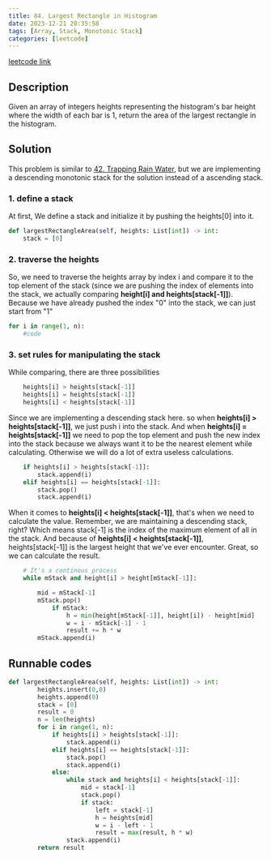 ```yaml
---
title: 84. Largest Rectangle in Histogram
date: 2023-12-21 20:35:58
tags: [Array, Stack, Monotonic Stack]
categories: [leetcode]
---
```

[leetcode link](https://leetcode.com/problems/largest-rectangle-in-histogram/description/)

## Description

Given an array of integers heights representing the histogram's bar height where the width of each bar is 1, return the area of the largest rectangle in the histogram.

## Solution

This problem is similar to [42. Trapping Rain Water](https://leetcode.com/problems/trapping-rain-water/), but we are implementing a descending monotonic stack for the solution instead of a ascending stack.

### 1. define a stack

At first, We define a stack and initialize it by pushing the heights[0] into it.

```python
def largestRectangleArea(self, heights: List[int]) -> int:
    stack = [0]
```

### 2. traverse the heights

So, we need to traverse the heights array by index i and compare it to the top element of the stack (since we are pushing the index of elements into the stack, we actually comparing **height[i] and heights[stack[-1]]**). Because we have already pushed the index "0" into the stack, we can just start from "1"

```python
for i in range(1, n):
    #code
```

### 3. set rules for manipulating the stack

While comparing, there are three possibilities

```python
    heights[i] > heights[stack[-1]]
    heights[i] = heights[stack[-1]]
    heights[i] < heights[stack[-1]]

```

Since we are implementing a descending stack here. so when **heights[i] > heights[stack[-1]]**, we just push i into the stack. And when **heights[i] = heights[stack[-1]]** we need to pop the top element and push the new index into the stack because we always want it to be the nearest element while calculating. Otherwise we will do a lot of extra useless calculations.

```python
    if heights[i] > heights[stack[-1]]:
        stack.append(i)
    elif heights[i] == heights[stack[-1]]:
        stack.pop()
        stack.append(i)
```

When it comes to **heights[i] < heights[stack[-1]]**, that's when we need to calculate the value. Remember, we are maintaining a descending stack, right? Which means stack[-1] is the index of the maximum element of all in the stack.
And because of **heights[i] < heights[stack[-1]]**, heights[stack[-1]] is the largest height that we've ever encounter. Great, so we can calculate the result.

```python
    # It's a continous process
    while mStack and height[i] > height[mStack[-1]]:

        mid = mStack[-1]
        mStack.pop()
            if mStack:
                h = min(height[mStack[-1]], height[i]) - height[mid]
                w = i - mStack[-1] - 1
                result += h * w
        mStack.append(i)
```

## Runnable codes

```python
def largestRectangleArea(self, heights: List[int]) -> int:
        heights.insert(0,0)
        heights.append(0)
        stack = [0]
        result = 0
        n = len(heights)
        for i in range(1, n):
            if heights[i] > heights[stack[-1]]:
                stack.append(i)
            elif heights[i] == heights[stack[-1]]:
                stack.pop()
                stack.append(i)
            else:
                while stack and heights[i] < heights[stack[-1]]:
                    mid = stack[-1]
                    stack.pop()
                    if stack:
                        left = stack[-1]
                        h = heights[mid]
                        w = i - left - 1
                        result = max(result, h * w)
                stack.append(i)
        return result
```
